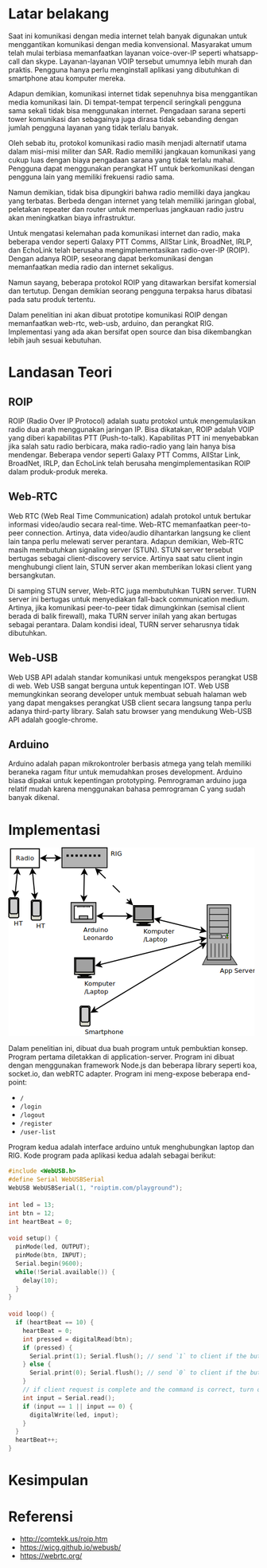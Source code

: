 # Latar belakang

Saat ini komunikasi dengan media internet telah banyak digunakan untuk menggantikan komunikasi dengan media konvensional. Masyarakat umum telah mulai terbiasa memanfaatkan layanan voice-over-IP seperti whatsapp-call dan skype. Layanan-layanan VOIP tersebut umumnya lebih murah dan praktis. Pengguna hanya perlu menginstall aplikasi yang dibutuhkan di smartphone atau komputer mereka.

Adapun demikian, komunikasi internet tidak sepenuhnya bisa menggantikan media komunikasi lain. Di tempat-tempat terpencil seringkali pengguna sama sekali tidak bisa menggunakan internet. Pengadaan sarana seperti tower komunikasi dan sebagainya juga dirasa tidak sebanding dengan jumlah pengguna layanan yang tidak terlalu banyak.

Oleh sebab itu, protokol komunikasi radio masih menjadi alternatif utama dalam misi-misi militer dan SAR. Radio memiliki jangkauan komunikasi yang cukup luas dengan biaya pengadaan sarana yang tidak terlalu mahal. Pengguna dapat menggunakan perangkat HT untuk berkomunikasi dengan pengguna lain yang memiliki frekuensi radio sama.

Namun demikian, tidak bisa dipungkiri bahwa radio memiliki daya jangkau yang terbatas. Berbeda dengan internet yang telah memiliki jaringan global, peletakan repeater dan router untuk memperluas jangkauan radio justru akan meningkatkan biaya infrastruktur.

Untuk mengatasi kelemahan pada komunikasi internet dan radio, maka beberapa vendor seperti Galaxy PTT Comms, AllStar Link, BroadNet, IRLP, dan EchoLink telah berusaha mengimplementasikan radio-over-IP (ROIP). Dengan adanya ROIP, seseorang dapat berkomunikasi dengan memanfaatkan media radio dan internet sekaligus.

Namun sayang, beberapa protokol ROIP yang ditawarkan bersifat komersial dan tertutup. Dengan demikian seorang pengguna terpaksa harus dibatasi pada satu produk tertentu.

Dalam penelitian ini akan dibuat prototipe komunikasi ROIP dengan memanfaatkan web-rtc, web-usb, arduino, dan perangkat RIG. Implementasi yang ada akan bersifat open source dan bisa dikembangkan lebih jauh sesuai kebutuhan.

# Landasan Teori

## ROIP

ROIP (Radio Over IP Protocol) adalah suatu protokol untuk mengemulasikan radio dua arah menggunakan jaringan IP. Bisa dikatakan, ROIP adalah VOIP yang diberi kapabilitas PTT (Push-to-talk). Kapabilitas PTT ini menyebabkan jika salah satu radio berbicara, maka radio-radio yang lain hanya bisa mendengar. Beberapa vendor seperti Galaxy PTT Comms, AllStar Link, BroadNet, IRLP, dan EchoLink telah berusaha mengimplementasikan ROIP dalam produk-produk mereka.

## Web-RTC

Web RTC (Web Real Time Communication) adalah protokol untuk bertukar informasi video/audio secara real-time. Web-RTC memanfaatkan peer-to-peer connection. Artinya, data video/audio dihantarkan langsung ke client lain tanpa perlu melewati server perantara. Adapun demikian, Web-RTC masih membutuhkan signaling server (STUN). STUN server tersebut bertugas sebagai client-discovery service. Artinya saat satu client ingin menghubungi client lain, STUN server akan memberikan lokasi client yang bersangkutan.

Di samping STUN server, Web-RTC juga membutuhkan TURN server. TURN server ini bertugas untuk menyediakan fall-back communication medium. Artinya, jika komunikasi peer-to-peer tidak dimungkinkan (semisal client berada di balik firewall), maka TURN server inilah yang akan bertugas sebagai perantara. Dalam kondisi ideal, TURN server seharusnya tidak dibutuhkan.

## Web-USB

Web USB API adalah standar komunikasi untuk mengekspos perangkat USB di web. Web USB sangat berguna untuk kepentingan IOT. Web USB memungkinkan seorang developer untuk membuat sebuah halaman web yang dapat mengakses perangkat USB client secara langsung tanpa perlu adanya third-party library. Salah satu browser yang mendukung Web-USB API adalah google-chrome.

## Arduino

Arduino adalah papan mikrokontroler berbasis atmega yang telah memiliki beraneka ragam fitur untuk memudahkan proses development. Arduino biasa dipakai untuk kepentingan prototyping. Pemrograman arduino juga relatif mudah karena menggunakan bahasa pemrograman C yang sudah banyak dikenal.

# Implementasi

![skema](Skema.png)

Dalam penelitian ini, dibuat dua buah program untuk pembuktian konsep. Program pertama diletakkan di application-server. Program ini dibuat dengan menggunakan framework Node.js dan beberapa library seperti koa, socket.io, dan webRTC adapter. Program ini meng-expose beberapa end-point:

* `/`
* `/login`
* `/logout`
* `/register`
* `/user-list`

Program kedua adalah interface arduino untuk menghubungkan laptop dan RIG. Kode program pada aplikasi kedua adalah sebagai berikut:

```c
#include <WebUSB.h>
#define Serial WebUSBSerial
WebUSB WebUSBSerial(1, "roiptim.com/playground");

int led = 13;
int btn = 12;
int heartBeat = 0;

void setup() {
  pinMode(led, OUTPUT);
  pinMode(btn, INPUT);
  Serial.begin(9600); 
  while(!Serial.available()) {
    delay(10); 
  }
}

void loop() {  
  if (heartBeat == 10) {
    heartBeat = 0;
    int pressed = digitalRead(btn);
    if (pressed) {
      Serial.print(1); Serial.flush(); // send `1` to client if the button is pressed
    } else {
      Serial.print(0); Serial.flush(); // send `0` to client if the button is not pressed
    }
    // if client request is complete and the command is correct, turn on the lamp. Valid command is either `0` or `1`.
    int input = Serial.read();
    if (input == 1 || input == 0) {
      digitalWrite(led, input);
    }
  }
  heartBeat++;
}
```

# Kesimpulan

# Referensi
* http://comtekk.us/roip.htm
* https://wicg.github.io/webusb/
* https://webrtc.org/
